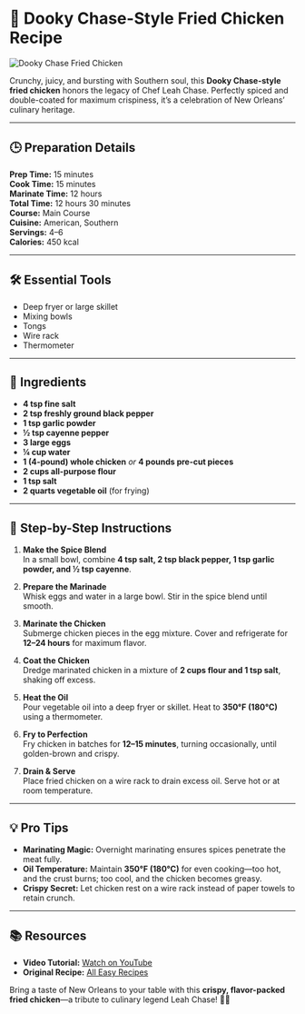 # 🍗 Dooky Chase-Style Fried Chicken Recipe  
![Dooky Chase Fried Chicken](https://all-easyrecipes.com/wp-content/uploads/2025/03/Dooky-Chase-Style-Fried-Chicken-Recipe-750x420.jpg)  

Crunchy, juicy, and bursting with Southern soul, this **Dooky Chase-style fried chicken** honors the legacy of Chef Leah Chase. Perfectly spiced and double-coated for maximum crispiness, it’s a celebration of New Orleans’ culinary heritage.  

---

## 🕒 Preparation Details  
**Prep Time:** 15 minutes  
**Cook Time:** 15 minutes  
**Marinate Time:** 12 hours  
**Total Time:** 12 hours 30 minutes  
**Course:** Main Course  
**Cuisine:** American, Southern  
**Servings:** 4–6  
**Calories:** 450 kcal  

---

## 🛠️ Essential Tools  
- Deep fryer or large skillet  
- Mixing bowls  
- Tongs  
- Wire rack  
- Thermometer  

---

## 🥘 Ingredients  
- **4 tsp fine salt**  
- **2 tsp freshly ground black pepper**  
- **1 tsp garlic powder**  
- **½ tsp cayenne pepper**  
- **3 large eggs**  
- **¼ cup water**  
- **1 (4-pound) whole chicken** *or* **4 pounds pre-cut pieces**  
- **2 cups all-purpose flour**  
- **1 tsp salt**  
- **2 quarts vegetable oil** (for frying)  

---

## 📝 Step-by-Step Instructions  

1. **Make the Spice Blend**  
   In a small bowl, combine **4 tsp salt, 2 tsp black pepper, 1 tsp garlic powder, and ½ tsp cayenne**.  

2. **Prepare the Marinade**  
   Whisk eggs and water in a large bowl. Stir in the spice blend until smooth.  

3. **Marinate the Chicken**  
   Submerge chicken pieces in the egg mixture. Cover and refrigerate for **12–24 hours** for maximum flavor.  

4. **Coat the Chicken**  
   Dredge marinated chicken in a mixture of **2 cups flour and 1 tsp salt**, shaking off excess.  

5. **Heat the Oil**  
   Pour vegetable oil into a deep fryer or skillet. Heat to **350°F (180°C)** using a thermometer.  

6. **Fry to Perfection**  
   Fry chicken in batches for **12–15 minutes**, turning occasionally, until golden-brown and crispy.  

7. **Drain & Serve**  
   Place fried chicken on a wire rack to drain excess oil. Serve hot or at room temperature.  

---

## 💡 Pro Tips  
- **Marinating Magic:** Overnight marinating ensures spices penetrate the meat fully.  
- **Oil Temperature:** Maintain **350°F (180°C)** for even cooking—too hot, and the crust burns; too cool, and the chicken becomes greasy.  
- **Crispy Secret:** Let chicken rest on a wire rack instead of paper towels to retain crunch.  

---

## 📚 Resources  
- **Video Tutorial:** [Watch on YouTube](https://www.youtube.com/watch?v=QkImuTGAPE0)  
- **Original Recipe:** [All Easy Recipes](https://all-easyrecipes.com/dooky-chase-style-fried-chicken-recipe/)  

Bring a taste of New Orleans to your table with this **crispy, flavor-packed fried chicken**—a tribute to culinary legend Leah Chase! 🌟🍗  
